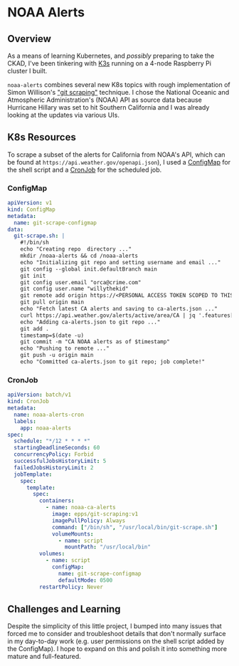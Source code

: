 # NOAA Alerts

## Overview

As a means of learning Kubernetes, and _possibly_ preparing to take the CKAD, I've been tinkering with [K3s](https://k3s.io/) running on a 4-node Raspberry Pi cluster I built.

`noaa-alerts` combines several new K8s topics with rough implementation of Simon Willison's ["git scraping"](https://simonwillison.net/2020/Oct/9/git-scraping/?utm_source=pocket_saves) technique. I chose the National Oceanic and Atmospheric Administration's (NOAA) API as source data because Hurricane Hillary was set to hit Southern California and I was already looking at the updates via various UIs.

## K8s Resources

To scrape a subset of the alerts for California from NOAA's API, which can be found at `https://api.weather.gov/openapi.json`), I used a [ConfigMap](https://kubernetes.io/docs/concepts/configuration/configmap/) for the shell script and a [CronJob](https://kubernetes.io/docs/concepts/workloads/controllers/cron-jobs/) for the scheduled job.

### ConfigMap

```yaml
apiVersion: v1
kind: ConfigMap
metadata:
  name: git-scrape-configmap
data:
  git-scrape.sh: |
    #!/bin/sh
    echo "Creating repo  directory ..."
    mkdir /noaa-alerts && cd /noaa-alerts
    echo "Initializing git repo and setting username and email ..."
    git config --global init.defaultBranch main
    git init
    git config user.email "orca@crime.com"
    git config user.name "willythekid"
    git remote add origin https://<PERSONAL ACCESS TOKEN SCOPED TO THIS REPO>@github.com/epps/noaa-alerts.git/
    git pull origin main
    echo "Fetch latest CA alerts and saving to ca-alerts.json ..."
    curl https://api.weather.gov/alerts/active/area/CA | jq '.features[].properties | {id, headline, event, severity, certainty, urgency, status, areaDesc}' > ca-alerts.json
    echo "Adding ca-alerts.json to git repo ..."
    git add .
    timestamp=$(date -u)
    git commit -m "CA NOAA alerts as of $timestamp"
    echo "Pushing to remote ..."
    git push -u origin main
    echo "Committed ca-alerts.json to git repo; job complete!"
```

### CronJob

```yaml
apiVersion: batch/v1
kind: CronJob
metadata:
  name: noaa-alerts-cron
  labels:
    app: noaa-alerts
spec:
  schedule: "*/12 * * * *"
  startingDeadlineSeconds: 60
  concurrencyPolicy: Forbid
  successfulJobsHistoryLimit: 5
  failedJobsHistoryLimit: 2
  jobTemplate:
    spec:
      template:
        spec:
          containers:
            - name: noaa-ca-alerts
              image: epps/git-scraping:v1
              imagePullPolicy: Always
              command: ["/bin/sh", "/usr/local/bin/git-scrape.sh"]
              volumeMounts:
                - name: script
                  mountPath: "/usr/local/bin"
          volumes:
            - name: script
              configMap:
                name: git-scrape-configmap
                defaultMode: 0500
          restartPolicy: Never
```

## Challenges and Learning

Despite the simplicity of this little project, I bumped into many issues that forced me to consider and troubleshoot details that don't normally surface in my day-to-day work (e.g. user permissions on the shell script added by the ConfigMap). I hope to expand on this and polish it into something more mature and full-featured.
